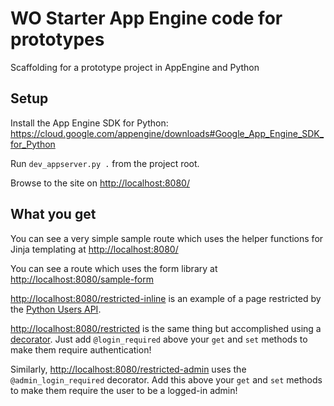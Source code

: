 # WO Starter App Engine code for prototypes

Scaffolding for a prototype project in AppEngine and Python

## Setup

Install the App Engine SDK for Python: https://cloud.google.com/appengine/downloads#Google_App_Engine_SDK_for_Python

Run `dev_appserver.py .` from the project root.

Browse to the site on [http://localhost:8080/](http://localhost:8080/)

## What you get

You can see a very simple sample route which uses the helper functions for Jinja templating at [http://localhost:8080/](http://localhost:8080/)

You can see a route which uses the form library at [http://localhost:8080/sample-form](http://localhost:8080/sample-form)

[http://localhost:8080/restricted-inline](http://localhost:8080/restricted-inline) is an example of a page restricted by the [Python Users API](https://cloud.google.com/appengine/docs/python/users/).

[http://localhost:8080/restricted](http://localhost:8080/restricted) is the same thing but accomplished using a [decorator](http://simeonfranklin.com/blog/2012/jul/1/python-decorators-in-12-steps/).  Just add `@login_required` above your `get` and `set` methods to make them require authentication!

Similarly, [http://localhost:8080/restricted-admin](http://localhost:8080/restricted-admin) uses the `@admin_login_required` decorator.  Add this above your `get` and `set` methods to make them require the user to be a logged-in admin!

